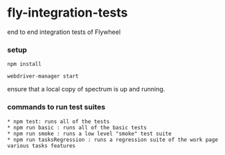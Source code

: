 # fly-integration-tests
end to end integration tests of Flywheel

### setup

  `npm install`
  
  `webdriver-manager start` 
  
  ensure that a local copy of spectrum is up and running. 
    
### commands to run test suites

    * npm test: runs all of the tests
    * npm run basic : runs all of the basic tests
    * npm run smoke : runs a low level "smoke" test suite
    * npm run tasksRegression : runs a regression suite of the work page various tasks features


